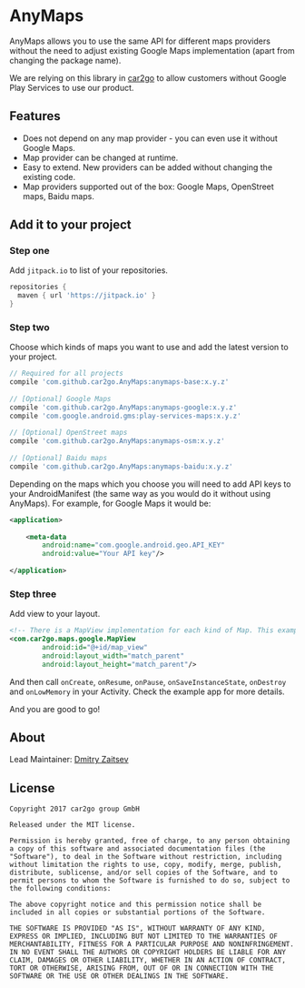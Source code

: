 # AnyMaps

AnyMaps allows you to use the same API for different maps providers without the need to adjust existing Google Maps implementation (apart from changing the package name).

We are relying on this library in [car2go](https://www.car2go.com) to allow customers without Google Play Services to use our product.

## Features

* Does not depend on any map provider - you can even use it without Google Maps.
* Map provider can be changed at runtime.
* Easy to extend. New providers can be added without changing the existing code.
* Map providers supported out of the box: Google Maps, OpenStreet maps, Baidu maps.

## Add it to your project

### Step one

Add `jitpack.io` to list of your repositories.

```groovy
repositories {
  maven { url 'https://jitpack.io' }
}
```

### Step two

Choose which kinds of maps you want to use and add the latest version to your project.

```groovy
// Required for all projects
compile 'com.github.car2go.AnyMaps:anymaps-base:x.y.z'
 
// [Optional] Google Maps
compile 'com.github.car2go.AnyMaps:anymaps-google:x.y.z'
compile 'com.google.android.gms:play-services-maps:x.y.z'
 
// [Optional] OpenStreet maps
compile 'com.github.car2go.AnyMaps:anymaps-osm:x.y.z'
 
// [Optional] Baidu maps
compile 'com.github.car2go.AnyMaps:anymaps-baidu:x.y.z'
```

Depending on the maps which you choose you will need to add API keys to your AndroidManifest (the same way as you would do it without using AnyMaps). For example, for Google Maps it would be:

```xml
<application>
    
    <meta-data 
        android:name="com.google.android.geo.API_KEY" 
        android:value="Your API key"/>
    
</application>
```

### Step three

Add view to your layout.

```xml
<!-- There is a MapView implementation for each kind of Map. This example shows Google Maps. -->
<com.car2go.maps.google.MapView
        android:id="@+id/map_view"
        android:layout_width="match_parent"
        android:layout_height="match_parent"/>
```

And then call `onCreate`, `onResume`, `onPause`, `onSaveInstanceState`, `onDestroy` and `onLowMemory` in your Activity. Check the example app for more details.

And you are good to go!

## About

Lead Maintainer: [Dmitry Zaitsev](https://github.com/dmitry-zaitsev)

## License

```
Copyright 2017 car2go group GmbH

Released under the MIT license.

Permission is hereby granted, free of charge, to any person obtaining a copy of this software and associated documentation files (the "Software"), to deal in the Software without restriction, including without limitation the rights to use, copy, modify, merge, publish, distribute, sublicense, and/or sell copies of the Software, and to permit persons to whom the Software is furnished to do so, subject to the following conditions:

The above copyright notice and this permission notice shall be included in all copies or substantial portions of the Software.

THE SOFTWARE IS PROVIDED "AS IS", WITHOUT WARRANTY OF ANY KIND, EXPRESS OR IMPLIED, INCLUDING BUT NOT LIMITED TO THE WARRANTIES OF MERCHANTABILITY, FITNESS FOR A PARTICULAR PURPOSE AND NONINFRINGEMENT. IN NO EVENT SHALL THE AUTHORS OR COPYRIGHT HOLDERS BE LIABLE FOR ANY CLAIM, DAMAGES OR OTHER LIABILITY, WHETHER IN AN ACTION OF CONTRACT, TORT OR OTHERWISE, ARISING FROM, OUT OF OR IN CONNECTION WITH THE SOFTWARE OR THE USE OR OTHER DEALINGS IN THE SOFTWARE.
```

